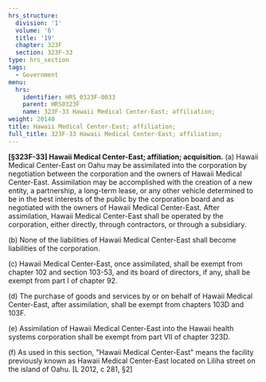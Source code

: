 ```yaml
---
hrs_structure:
  division: '1'
  volume: '6'
  title: '19'
  chapter: 323F
  section: 323F-33
type: hrs_section
tags:
  - Government
menu:
  hrs:
    identifier: HRS_0323F-0033
    parent: HRS0323F
    name: 323F-33 Hawaii Medical Center-East; affiliation;
weight: 20140
title: Hawaii Medical Center-East; affiliation;
full_title: 323F-33 Hawaii Medical Center-East; affiliation;
---
```

**[§323F-33] Hawaii Medical Center-East; affiliation; acquisition.** (a) Hawaii Medical Center-East on Oahu may be assimilated into the corporation by negotiation between the corporation and the owners of Hawaii Medical Center-East. Assimilation may be accomplished with the creation of a new entity, a partnership, a long-term lease, or any other vehicle determined to be in the best interests of the public by the corporation board and as negotiated with the owners of Hawaii Medical Center-East. After assimilation, Hawaii Medical Center-East shall be operated by the corporation, either directly, through contractors, or through a subsidiary.

(b) None of the liabilities of Hawaii Medical Center-East shall become liabilities of the corporation.

(c) Hawaii Medical Center-East, once assimilated, shall be exempt from chapter 102 and section 103-53, and its board of directors, if any, shall be exempt from part I of chapter 92.

(d) The purchase of goods and services by or on behalf of Hawaii Medical Center-East, after assimilation, shall be exempt from chapters 103D and 103F.

(e) Assimilation of Hawaii Medical Center-East into the Hawaii health systems corporation shall be exempt from part VII of chapter 323D.

(f) As used in this section, "Hawaii Medical Center-East" means the facility previously known as Hawaii Medical Center-East located on Liliha street on the island of Oahu. [L 2012, c 281, §2]